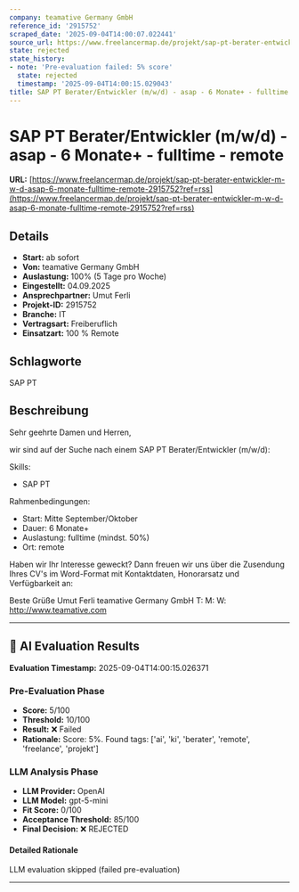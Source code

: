 ```yaml
---
company: teamative Germany GmbH
reference_id: '2915752'
scraped_date: '2025-09-04T14:00:07.022441'
source_url: https://www.freelancermap.de/projekt/sap-pt-berater-entwickler-m-w-d-asap-6-monate-fulltime-remote-2915752?ref=rss
state: rejected
state_history:
- note: 'Pre-evaluation failed: 5% score'
  state: rejected
  timestamp: '2025-09-04T14:00:15.029043'
title: SAP PT Berater/Entwickler (m/w/d) - asap - 6 Monate+ - fulltime - remote
---
```



# SAP PT Berater/Entwickler (m/w/d) - asap - 6 Monate+ - fulltime - remote
**URL:** [https://www.freelancermap.de/projekt/sap-pt-berater-entwickler-m-w-d-asap-6-monate-fulltime-remote-2915752?ref=rss](https://www.freelancermap.de/projekt/sap-pt-berater-entwickler-m-w-d-asap-6-monate-fulltime-remote-2915752?ref=rss)
## Details
- **Start:** ab sofort
- **Von:** teamative Germany GmbH
- **Auslastung:** 100% (5 Tage pro Woche)
- **Eingestellt:** 04.09.2025
- **Ansprechpartner:** Umut Ferli
- **Projekt-ID:** 2915752
- **Branche:** IT
- **Vertragsart:** Freiberuflich
- **Einsatzart:** 100
                                                % Remote

## Schlagworte
SAP PT

## Beschreibung
Sehr geehrte Damen und Herren,

wir sind auf der Suche nach einem SAP PT Berater/Entwickler (m/w/d):

Skills:
- SAP PT

Rahmenbedingungen:
- Start: Mitte September/Oktober
- Dauer: 6 Monate+
- Auslastung: fulltime (mindst. 50%)
- Ort: remote

Haben wir Ihr Interesse geweckt?
Dann freuen wir uns über die Zusendung Ihres CV's im Word-Format mit Kontaktdaten, Honorarsatz und Verfügbarkeit an:

Beste Grüße
Umut Ferli
teamative Germany GmbH
T:
M:
W: http://www.teamative.com

---

## 🤖 AI Evaluation Results

**Evaluation Timestamp:** 2025-09-04T14:00:15.026371

### Pre-Evaluation Phase
- **Score:** 5/100
- **Threshold:** 10/100
- **Result:** ❌ Failed
- **Rationale:** Score: 5%. Found tags: ['ai', 'ki', 'berater', 'remote', 'freelance', 'projekt']

### LLM Analysis Phase
- **LLM Provider:** OpenAI
- **LLM Model:** gpt-5-mini
- **Fit Score:** 0/100
- **Acceptance Threshold:** 85/100
- **Final Decision:** ❌ REJECTED

#### Detailed Rationale
LLM evaluation skipped (failed pre-evaluation)

---
